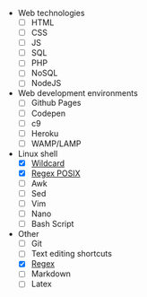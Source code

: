 ---
---

- Web technologies
  - [ ] HTML
  - [ ] CSS
  - [ ] JS
  - [ ] SQL
  - [ ] PHP
  - [ ] NoSQL
  - [ ] NodeJS

- Web development environments
  - [ ] Github Pages
  - [ ] Codepen
  - [ ] c9
  - [ ] Heroku
  - [ ] WAMP/LAMP

- Linux shell
  - [x] [Wildcard](wildcard)
  - [x] [Regex POSIX](regex-posix)
  - [ ] Awk
  - [ ] Sed
  - [ ] Vim
  - [ ] Nano
  - [ ] Bash Script

- Other
  - [ ] Git
  - [ ] Text editing shortcuts
  - [x] [Regex](regex)
  - [ ] Markdown
  - [ ] Latex
